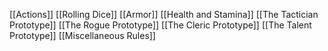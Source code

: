 [[Actions]]
[[Rolling Dice]]
[[Armor]]
[[Health and Stamina]]
[[The Tactician Prototype]]
[[The Rogue Prototype]]
[[The Cleric Prototype]]
[[The Talent Prototype]]
[[Miscellaneous Rules]]